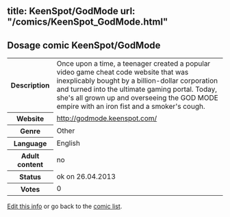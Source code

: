 title: KeenSpot/GodMode
url: "/comics/KeenSpot_GodMode.html"
---
Dosage comic KeenSpot/GodMode
-----------------------------------------

<p id="msg"></p>
<script type="text/javascript">
if (window.location.search === '?edit_info_mail=sent_ok') {
  var elem = document.getElementById("msg");
  elem.innerHTML = 'Edited information sucessfully sent.';
  elem.className = 'ok';
}
</script>
<table class="comicinfo">
<tr>
<th>Description</th><td>Once upon a time, a teenager created a popular video game cheat code website that was inexplicably bought by a billion-dollar corporation and turned into the ultimate gaming portal. Today, she's all grown up and overseeing the GOD MODE empire with an iron fist and a smoker's cough.</td>
</tr>
<tr>
<th>Website</th><td><a href="http://godmode.keenspot.com/">http://godmode.keenspot.com/</a></td>
</tr>
<tr>
<th>Genre</th><td>Other</td>
</tr>
<tr>
<th>Language</th><td>English</td>
</tr>
<tr>
<th>Adult content</th><td>no</td>
</tr>
<tr>
<th>Status</th><td>ok on 26.04.2013</td>
</tr>
<tr>
<th>Votes</th><td>0</td>
</tr>
</table>

[Edit this info](KeenSpot_GodMode_edit.html) or go back to the [comic list](../comic-index.html).
